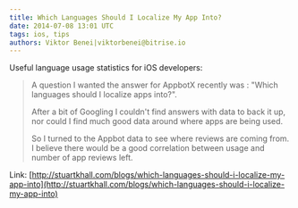 ```yaml
---
title: Which Languages Should I Localize My App Into?
date: 2014-07-08 13:01 UTC
tags: ios, tips
authors: Viktor Benei|viktorbenei@bitrise.io
---
```


Useful language usage statistics for iOS developers:

> A question I wanted the answer for AppbotX recently was : "Which languages should I localize apps into?".
>
> After a bit of Googling I couldn't find answers with data to back it up, nor could I find much good data around where apps are being used.
>
> So I turned to the Appbot data to see where reviews are coming from. I believe there would be a good correlation between usage and number of app reviews left.

Link: [http://stuartkhall.com/blogs/which-languages-should-i-localize-my-app-into](http://stuartkhall.com/blogs/which-languages-should-i-localize-my-app-into)
